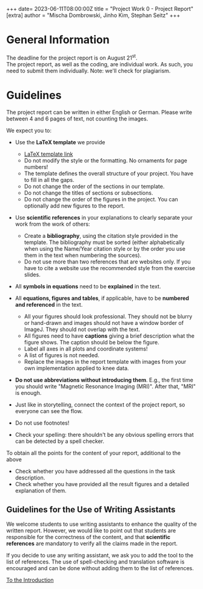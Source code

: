 +++
date= 2023-06-11T08:00:00Z
title = "Project Work 0 - Project Report"
[extra]
author = "Mischa Dombrowski, Jinho Kim, Stephan Seitz"
+++

# General Information

The deadline for the project report is on August 21<sup>st</sup>.\
The project report, as well as the coding, are individual work. As such, you need to submit them individually.
Note: we'll check for plagiarism.

# Guidelines

The project report can be written in either English or German. Please write between 4 and 6 pages of text, not counting the images.


We expect you to:

- Use the **LaTeX template** we provide
  - [LaTeX template link](https://github.com/mt2-erlangen/latex-template)
  - Do not modify the style or the formatting. No ornaments for page numbers!
  - The template defines the overall structure of your project. You have to fill in all the gaps.
  - Do not change the order of the sections in our template.
  - Do not change the titles of sections or subsections.
  - Do not change the order of the figures in the project. You can optionally add new figures to the report.


- Use **scientific references** in your explanations to clearly separate your work from the work of others:
  - Create a **bibliography**, using the citation style provided in the template.
      The bibliography must be sorted (either alphabetically when using the Name/Year citation style or
      by the order you use them in the text when numbering the sources).
  - Do not use more than two references that are websites only. If you have to cite a website use the recommended style from
    the exercise slides.


- All **symbols in equations** need to be **explained** in the text.
- All **equations, figures and tables**, if applicable, have to be **numbered and referenced** in the text.
  - All your figures should look professional.
  They should not be blurry or hand-drawn and images should not have a window border of ImageJ.
  They should not overlap with the text.
  - All figures need to have **captions** giving a brief description what the figure shows. The caption should be below the figure.
  - Label all axes in all plots and coordinate systems!
  - A list of figures is not needed.
  - Replace the images in the report template with images from your own implementation applied to knee data.


- **Do not use abbreviations without introducing them**. E.g., the first time you should write "Magnetic Resonance Imaging (MRI)".
After that, "MRI" is enough.
- Just like in storytelling, connect the context of the project report, so everyone can see the flow.
- Do not use footnotes!
- Check your spelling: there shouldn't be any obvious spelling errors that can be detected by a spell checker.

To obtain all the points for the content of your report, additional to the above

- Check whether you have addressed all the questions in the task description.
- Check whether you have provided all the result figures and a detailed explanation of them.

## Guidelines for the Use of Writing Assistants

We welcome students to use writing assistants to enhance the quality of the written report. However, we would like to point out that
students are responsible for the correctness of the content, and that **scientific references** are mandatory to verify all the claims made in the report.

If you decide to use any writing assistant, we ask you to add the tool to the list of references.
The use of spell-checking and translation software is encouraged and can be done without adding them to the list of references.    

[To the Introduction](../introduction)

